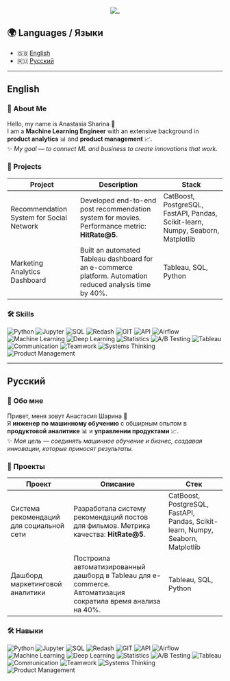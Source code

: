 <div align="center">

![_](https://github.com/user-attachments/assets/c4d40734-2f77-4d5d-9428-5adae9cd08dd)

</div>

## 🌍 Languages / Языки
- 🇬🇧 [English](#english)
- 🇷🇺 [Русский](#%D1%80%D1%83%D1%81%D1%81%D0%BA%D0%B8%D0%B9)

---

## English

### 🚀 About Me
Hello, my name is Anastasia Sharina 👋  
I am a **Machine Learning Engineer** with an extensive background in **product analytics** 📊 and **product management** 📈.  
✨ *My goal — to connect ML and business to create innovations that work.*

### 📌 Projects

| Project | Description | Stack |
|---------|-------------|-------|
| Recommendation System for Social Network | Developed end-to-end post recommendation system for movies. Performance metric: **HitRate@5**. | CatBoost, PostgreSQL, FastAPI, Pandas, Scikit-learn, Numpy, Seaborn, Matplotlib |
| Marketing Analytics Dashboard | Built an automated Tableau dashboard for an e-commerce platform. Automation reduced analysis time by 40%. | Tableau, SQL, Python |

### 🛠 Skills

![Python](https://img.shields.io/badge/-Python-FFF?style=for-the-badge&logo=python)
![Jupyter](https://img.shields.io/badge/-Jupyter_Notebook-FFF?style=for-the-badge&logo=Jupyter)
![SQL](https://img.shields.io/badge/-SQL-00A4EF?style=for-the-badge&logo=SQL)
![Redash](https://img.shields.io/badge/-Redash-E44D26?style=for-the-badge&logo=Redash)
![GIT](https://img.shields.io/badge/-GIT-FFF?style=for-the-badge&logo=GIT)
![API](https://img.shields.io/badge/-API-FF6600?style=for-the-badge&logo=API)
![Airflow](https://img.shields.io/badge/-Airflow-77DDE7?style=for-the-badge&logo=AIRFLOW)
![Machine Learning](https://img.shields.io/badge/-Machine_Learning-007ACC?style=for-the-badge&logo=machine-learning)
![Deep Learning](https://img.shields.io/badge/-Deep_Learning-FF6F00?style=for-the-badge&logo=brain)
![Statistics](https://img.shields.io/badge/-Statistics-FF5733?style=for-the-badge&logo=chart-bar)
![A/B Testing](https://img.shields.io/badge/-A/B_Testing-00BFFF?style=for-the-badge&logo=split)
![Tableau](https://img.shields.io/badge/-Tableau-FF6F00?style=for-the-badge&logo=Tableau)
![Communication](https://img.shields.io/badge/-Communication-4CAF50?style=for-the-badge&logo=comment)
![Teamwork](https://img.shields.io/badge/-Teamwork-FF9800?style=for-the-badge&logo=people)
![Systems Thinking](https://img.shields.io/badge/-Systems_Thinking-795548?style=for-the-badge&logo=gear)
![Product Management](https://img.shields.io/badge/-Product_Management-9C27B0?style=for-the-badge&logo=producthunt)

---

## Русский

### 🚀 Обо мне
Привет, меня зовут Анастасия Шарина 👋  
Я **инженер по машинному обучению** с обширным опытом в **продуктовой аналитике** 📊 и **управлении продуктами** 📈.  
✨ *Моя цель — соединять машинное обучение и бизнес, создавая инновации, которые приносят результаты.*

### 📌 Проекты

| Проект | Описание | Стек |
|--------|----------|------|
| Система рекомендаций для социальной сети | Разработала систему рекомендаций постов для фильмов. Метрика качества: **HitRate@5**. | CatBoost, PostgreSQL, FastAPI, Pandas, Scikit-learn, Numpy, Seaborn, Matplotlib |
| Дашборд маркетинговой аналитики | Построила автоматизированный дашборд в Tableau для e-commerce. Автоматизация сократила время анализа на 40%. | Tableau, SQL, Python |

### 🛠 Навыки

![Python](https://img.shields.io/badge/-Python-FFF?style=for-the-badge&logo=python)
![Jupyter](https://img.shields.io/badge/-Jupyter_Notebook-FFF?style=for-the-badge&logo=Jupyter)
![SQL](https://img.shields.io/badge/-SQL-00A4EF?style=for-the-badge&logo=SQL)
![Redash](https://img.shields.io/badge/-Redash-E44D26?style=for-the-badge&logo=Redash)
![GIT](https://img.shields.io/badge/-GIT-FFF?style=for-the-badge&logo=GIT)
![API](https://img.shields.io/badge/-API-FF6600?style=for-the-badge&logo=API)
![Airflow](https://img.shields.io/badge/-Airflow-77DDE7?style=for-the-badge&logo=AIRFLOW)
![Machine Learning](https://img.shields.io/badge/-Machine_Learning-007ACC?style=for-the-badge&logo=machine-learning)
![Deep Learning](https://img.shields.io/badge/-Deep_Learning-FF6F00?style=for-the-badge&logo=brain)
![Statistics](https://img.shields.io/badge/-Statistics-FF5733?style=for-the-badge&logo=chart-bar)
![A/B Testing](https://img.shields.io/badge/-A/B_Testing-00BFFF?style=for-the-badge&logo=split)
![Tableau](https://img.shields.io/badge/-Tableau-FF6F00?style=for-the-badge&logo=Tableau)
![Communication](https://img.shields.io/badge/-Communication-4CAF50?style=for-the-badge&logo=comment)
![Teamwork](https://img.shields.io/badge/-Teamwork-FF9800?style=for-the-badge&logo=people)
![Systems Thinking](https://img.shields.io/badge/-Systems_Thinking-795548?style=for-the-badge&logo=gear)
![Product Management](https://img.shields.io/badge/-Product_Management-9C27B0?style=for-the-badge&logo=producthunt)
